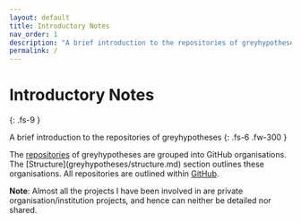 ```yaml
---
layout: default
title: Introductory Notes
nav_order: 1
description: "A brief introduction to the repositories of greyhypotheses"
permalink: /
---
```


# Introductory Notes
{: .fs-9 }

A brief introduction to the repositories of greyhypotheses
{: .fs-6 .fw-300 }


<p>The <a href="https://github.com/greyhypotheses" target="\_blank">repositories</a> of greyhypotheses are grouped into GitHub organisations.  The [Structure](greyhypotheses/structure.md) section outlines these organisations.  All repositories are outlined within <a href="https://github.com/greyhypotheses" target="\_blank">GitHub</a>.</p>

**Note**: Almost all the projects I have been involved in are private organisation/institution projects, and hence can neither be detailed nor shared.

